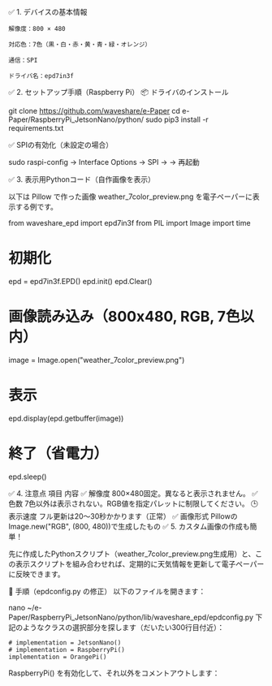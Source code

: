 ✅ 1. デバイスの基本情報

    解像度：800 × 480

    対応色：7色（黒・白・赤・黄・青・緑・オレンジ）

    通信：SPI

    ドライバ名：epd7in3f

✅ 2. セットアップ手順（Raspberry Pi）
📦 ドライバのインストール

git clone https://github.com/waveshare/e-Paper
cd e-Paper/RaspberryPi_JetsonNano/python/
sudo pip3 install -r requirements.txt

✅ SPIの有効化（未設定の場合）

sudo raspi-config
→ Interface Options → SPI → <Yes>
→ 再起動

✅ 3. 表示用Pythonコード（自作画像を表示）

以下は Pillow で作った画像 weather_7color_preview.png を電子ペーパーに表示する例です。

from waveshare_epd import epd7in3f
from PIL import Image
import time

# 初期化
epd = epd7in3f.EPD()
epd.init()
epd.Clear()

# 画像読み込み（800x480, RGB, 7色以内）
image = Image.open("weather_7color_preview.png")

# 表示
epd.display(epd.getbuffer(image))

# 終了（省電力）
epd.sleep()

✅ 4. 注意点
項目	内容
✅ 解像度	800×480固定。異なると表示されません。
✅ 色数	7色以外は表示されない。RGB値を指定パレットに制限してください。
🕒 表示速度	フル更新は20〜30秒かかります（正常）
✅ 画像形式	PillowのImage.new("RGB", (800, 480))で生成したもの
✅ 5. カスタム画像の作成も簡単！

先に作成したPythonスクリプト（weather_7color_preview.png生成用）と、この表示スクリプトを組み合わせれば、定期的に天気情報を更新して電子ペーパーに反映できます。

🔧 手順（epdconfig.py の修正）
以下のファイルを開きます：


nano ~/e-Paper/RaspberryPi_JetsonNano/python/lib/waveshare_epd/epdconfig.py
下記のようなクラスの選択部分を探します（だいたい300行目付近）：

```
# implementation = JetsonNano()
# implementation = RaspberryPi()
implementation = OrangePi()
```
RaspberryPi() を有効化して、それ以外をコメントアウトします：


